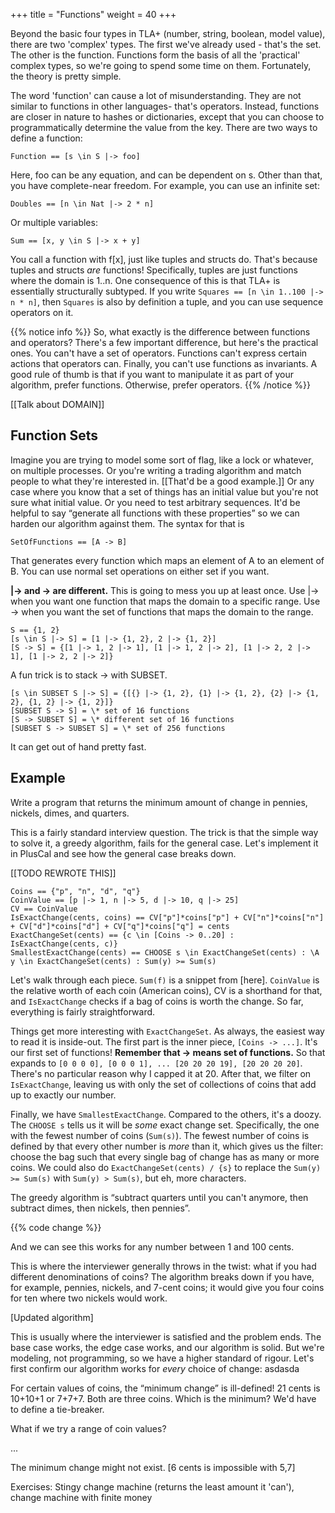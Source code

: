 +++
title = "Functions"
weight = 40
+++

Beyond the basic four types in TLA+ (number, string, boolean, model value), there are two 'complex' types. The first we've already used - that's the set. The other is the function. Functions form the basis of all the 'practical' complex types, so we're going to spend some time on them. Fortunately, the theory is pretty simple.

The word 'function' can cause a lot of misunderstanding. They are not similar to functions in other languages- that's operators. Instead, functions are closer in nature to hashes or dictionaries, except that you can choose to programmatically determine the value from the key. There are two ways to define a function:

`Function == [s \in S |-> foo]`

Here, foo can be any equation, and can be dependent on s. Other than that, you have complete-near freedom. For example, you can use an infinite set:

`Doubles == [n \in Nat |-> 2 * n]`

Or multiple variables:

`Sum == [x, y \in S |-> x + y]`

You call a function with f[x], just like tuples and structs do. That's because tuples and structs _are_ functions! Specifically, tuples are just functions where the domain is 1..n. One consequence of this is that TLA+ is essentially structurally subtyped. If you write `Squares == [n \in 1..100 |-> n * n]`, then `Squares` is also by definition a tuple, and you can use sequence operators on it.

{{% notice info %}}
So, what exactly is the difference between functions and operators? There's a few important difference, but here's the practical ones. You can't have a set of operators. Functions can't express certain actions that operators can. Finally, you can't use functions as invariants. A good rule of thumb is that if you want to manipulate it as part of your algorithm, prefer functions. Otherwise, prefer operators.
{{% /notice %}}

[[Talk about DOMAIN]]
## Function Sets

Imagine you are trying to model some sort of flag, like a lock or whatever, on multiple processes. Or you're writing a trading algorithm and match people to what they're interested in. [[That'd be a good example.]] Or any case where you know that a set of things has an initial value but you're not sure what initial value. Or you need to test arbitrary sequences. It'd be helpful to say “generate all functions with these properties” so we can harden our algorithm against them. The syntax for that is

`SetOfFunctions == [A -> B]`

That generates every function which maps an element of A to an element of B. You can use normal set operations on either set if you want.

**|-> and -> are different.** This is going to mess you up at least once. Use |-> when you want one function that maps the domain to a specific range. Use -> when you want the set of functions that maps the domain to the range. 

```
S == {1, 2}
[s \in S |-> S] = [1 |-> {1, 2}, 2 |-> {1, 2}]
[S -> S] = {[1 |-> 1, 2 |-> 1], [1 |-> 1, 2 |-> 2], [1 |-> 2, 2 |-> 1], [1 |-> 2, 2 |-> 2]} 
```

A fun trick is to stack -> with SUBSET.

```
[s \in SUBSET S |-> S] = {[{} |-> {1, 2}, {1} |-> {1, 2}, {2} |-> {1, 2}, {1, 2} |-> {1, 2}]}
[SUBSET S -> S] = \* set of 16 functions
[S -> SUBSET S] = \* different set of 16 functions
[SUBSET S -> SUBSET S] = \* set of 256 functions
```

It can get out of hand pretty fast.

## Example

Write a program that returns the minimum amount of change in pennies, nickels, dimes, and quarters.

This is a fairly standard interview question. The trick is that the simple way to solve it, a greedy algorithm, fails for the general case. Let's implement it in PlusCal and see how the general case breaks down.

[[TODO REWROTE THIS]]

```
Coins == {"p", "n", "d", "q"}
CoinValue == [p |-> 1, n |-> 5, d |-> 10, q |-> 25]
CV == CoinValue
IsExactChange(cents, coins) == CV["p"]*coins["p"] + CV["n"]*coins["n"] + CV["d"]*coins["d"] + CV["q"]*coins["q"] = cents 
ExactChangeSet(cents) == {c \in [Coins -> 0..20] : IsExactChange(cents, c)}
SmallestExactChange(cents) == CHOOSE s \in ExactChangeSet(cents) : \A y \in ExactChangeSet(cents) : Sum(y) >= Sum(s)
```

Let's walk through each piece. `Sum(f)` is a snippet from [here]. `CoinValue` is the relative worth of each coin (American coins), CV is a shorthand for that, and `IsExactChange` checks if a bag of coins is worth the change. So far, everything is fairly straightforward.

Things get more interesting with `ExactChangeSet`. As always, the easiest way to read it is inside-out. The first part is the inner piece, `[Coins -> ...]`. It's our first set of functions! __Remember that -> means set of functions.__ So that expands to `[0 0 0 0], [0 0 0 1], ... [20 20 20 19], [20 20 20 20]`. There's no particular reason why I capped it at 20. After that, we filter on `IsExactChange`, leaving us with only the set of collections of coins that add up to exactly our number.

Finally, we have `SmallestExactChange`. Compared to the others, it's a doozy. The `CHOOSE s` tells us it will be _some_ exact change set. Specifically, the one with the fewest number of coins (`Sum(s)`). The fewest number of coins is defined by that every other number is _more_ than it, which gives us the filter: choose the bag such that every single bag of change has as many or more coins. We could also do `ExactChangeSet(cents) / {s}` to replace the `Sum(y) >= Sum(s)` with `Sum(y) > Sum(s)`, but eh, more characters.

The greedy algorithm is “subtract quarters until you can't anymore, then subtract dimes, then nickels, then pennies”.

{{% code change %}}

And we can see this works for any number between 1 and 100 cents.

This is where the interviewer generally throws in the twist: what if you had different denominations of coins? The algorithm breaks down if you have, for example, pennies, nickels, and 7-cent coins; it would give you four coins for ten where two nickels would work.

[Updated algorithm]

This is usually where the interviewer is satisfied and the problem ends. The base case works, the edge case works, and our algorithm is solid. But we're modeling, not programming, so we have a higher standard of rigour. Let's first confirm our algorithm works for _every_ choice of change:
asdasda


For certain values of coins, the “minimum change” is ill-defined! 21 cents is 10+10+1 or 7+7+7. Both are three coins. Which is the minimum? We'd have to define a tie-breaker. 

What if we try a range of coin values?

...

The minimum change might not exist. [6 cents is impossible with 5,7]

Exercises: Stingy change machine (returns the least amount it 'can'), change machine with finite money 

